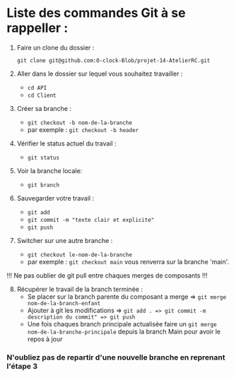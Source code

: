 # Liste des commandes Git à se rappeller :

1. Faire un clone du dossier :

    `git clone git@github.com:O-clock-Blob/projet-14-AtelierRC.git`

2. Aller dans le dossier sur lequel vous souhaitez travailler :
    - `cd API`
    - `cd Client`

3. Créer sa branche :
    - `git checkout -b nom-de-la-branche`
    - par exemple : `git checkout -b header`

4. Vérifier le status actuel du travail :
    - `git status`

5. Voir la branche locale:
    - `git branch`

6. Sauvegarder votre travail :
    - `git add`
    - `git commit -m "texte clair et explicite"`
    - `git push`

7. Switcher sur une autre branche :
    - `git checkout le-nom-de-la-branche`
    - par exemple : `git checkout main` vous renverra sur la branche 'main'.

!!! Ne pas oublier de git pull entre chaques merges de composants !!!

8. Récupérer le travail de la branch terminée :
   - Se placer sur la branch parente du composant a merge => `git merge nom-de-la-branch-enfant`
   - Ajouter à git les modifications => `git add . => git commit -m description du commit" => git push`
   - Une fois chaques branch principale actualisée faire un `git merge nom-de-la-branche-principale` depuis la branch Main pour avoir le repos à jour

### N'oubliez pas de repartir d'une nouvelle branche en reprenant l'étape 3

